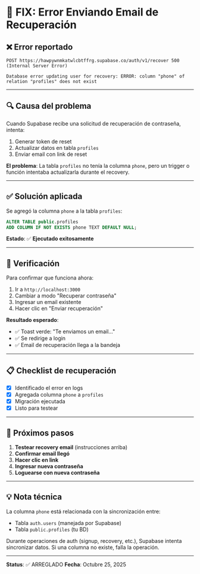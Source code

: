 # 🔧 FIX: Error Enviando Email de Recuperación

## ❌ Error reportado

```
POST https://hawpywnmkatwlcbtffrg.supabase.co/auth/v1/recover 500 (Internal Server Error)

Database error updating user for recovery: ERROR: column "phone" of relation "profiles" does not exist
```

---

## 🔍 Causa del problema

Cuando Supabase recibe una solicitud de recuperación de contraseña, intenta:

1. Generar token de reset
2. Actualizar datos en tabla `profiles`
3. Enviar email con link de reset

**El problema**: La tabla `profiles` no tenía la columna `phone`, pero un trigger o función intentaba actualizarla durante el recovery.

---

## ✅ Solución aplicada

Se agregó la columna `phone` a la tabla `profiles`:

```sql
ALTER TABLE public.profiles
ADD COLUMN IF NOT EXISTS phone TEXT DEFAULT NULL;
```

**Estado**: ✅ **Ejecutado exitosamente**

---

## 🧪 Verificación

Para confirmar que funciona ahora:

1. Ir a `http://localhost:3000`
2. Cambiar a modo "Recuperar contraseña"
3. Ingresar un email existente
4. Hacer clic en "Enviar recuperación"

**Resultado esperado**:
- ✅ Toast verde: "Te enviamos un email..."
- ✅ Se redirige a login
- ✅ Email de recuperación llega a la bandeja

---

## 📋 Checklist de recuperación

- [x] Identificado el error en logs
- [x] Agregada columna `phone` a `profiles`
- [x] Migración ejecutada
- [x] Listo para testear

---

## 🚀 Próximos pasos

1. **Testear recovery email** (instrucciones arriba)
2. **Confirmar email llegó**
3. **Hacer clic en link**
4. **Ingresar nueva contraseña**
5. **Loguearse con nueva contraseña**

---

## 💡 Nota técnica

La columna `phone` está relacionada con la sincronización entre:
- Tabla `auth.users` (manejada por Supabase)
- Tabla `public.profiles` (tu BD)

Durante operaciones de auth (signup, recovery, etc.), Supabase intenta sincronizar datos. Si una columna no existe, falla la operación.

---

**Status**: ✅ ARREGLADO
**Fecha**: Octubre 25, 2025
